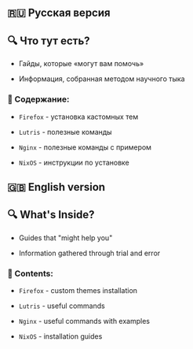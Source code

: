 ## 🇷🇺 Русская версия

## 🔍 Что тут есть?
- Гайды, которые «могут вам помочь»
  
- Информация, собранная методом научного тыка  

### 📝 Содержание:
- `Firefox` - установка кастомных тем 

- `Lutris` - полезные команды 

- `Nginx` - полезные команды с примером

- `NixOS` - инструкции по установке


## 🇬🇧 English version

## 🔍 What's Inside?
- Guides that "might help you"

- Information gathered through trial and error

### 📝 Contents:
- `Firefox` - custom themes installation

- `Lutris` - useful commands

- `Nginx` - useful commands with examples

- `NixOS` - installation guides
